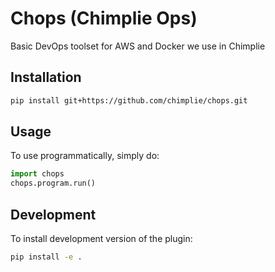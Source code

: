 Chops (Chimplie Ops)
====================

Basic DevOps toolset for AWS and Docker we use in Chimplie

Installation
------------

```bash
pip install git+https://github.com/chimplie/chops.git
```

Usage
-----

To use programmatically, simply do:

```python
import chops
chops.program.run()
```

Development
-----------

To install development version of the plugin:

```bash
pip install -e .
```
